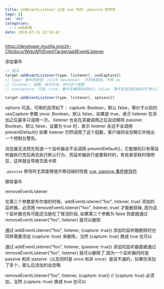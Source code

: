 ```yaml
---
title: addEventListener 以及 vue 中的 .passive 修饰符
tags: []
id: '403'
categories:
  - - web前端
date: 2019-07-31 22:16:42
---
```


https://developer.mozilla.org/zh-CN/docs/Web/API/EventTarget/addEventListener

添加事件

```js
// 语法
target.addEventListener(type, listener[, useCapture])
// type: 事件的类型: click mouseover  字符串类型，不带 on
// listener: 函数，每次点击，执行这个函数
// useCapture: 可选，true: 事件在捕获阶段执行，false: 事件在冒泡阶段执行(默认)

target.addEventListener(type, listener[, options])
```

options 可选，可用的选项如下：
capture: Boolean，默认 false，等价于以前的 useCapture 参数
once: Boolean，默认 false，如果是 true，表示 listener 在添加之后最多只调用一次。 listener 也会在其被调用之后自动移除
passive: Boolean，默认 false，设置为 true 时，表示 listener 永远不会调用 preventDefault() 如果 listener 仍然调用了这个函数，客户端将会忽略它并抛出一个控制台警告。

浏览器无法预先知道一个监听器会不会调用 preventDefault()，它能做的只有等监听器执行完后再去执行默认行为，而监听器执行是要耗时的，有些甚至耗时很明显，这样就会导致页面卡顿

`.passive` 修饰符尤其能够提升移动端的性能
[vue .passive 事件修饰符](https://cn.vuejs.org/v2/guide/events.html#%E4%BA%8B%E4%BB%B6%E4%BF%AE%E9%A5%B0%E7%AC%A6)

移除事件

removeEventListener

在第三个参数是布尔值的时候，addEventListener("foo", listener, true) 添加的监听器，必须用 removeEventListener("foo", listener, true) 才能删除掉, 因为这个监听器也有可能还注册在了冒泡阶段, 如果第三个参数为 false 则直接通过 removeEventListener("foo", listener) 就可以删除

通过 addEventListener("foo", listener, {capture: true}) 添加的监听器删除时也同样需要添加 {capture: true} 来删除，当然 {capture: true} 换成 true 也可以

通过 addEventListener("foo", listener, {passive: true}) 添加的监听器直接通过 removeEventListener("foo", listener) 就可以删除了
因为一个监听器同时是 passive 和非 passive（以及同时是 once 和非 once）是说不通的，如果你添加了多个，那么后添加的会忽略

removeEventListener("foo", listener, {capture: true}) // {capture: true} 必须加，当然 {capture: true} 换成 true 也可以
